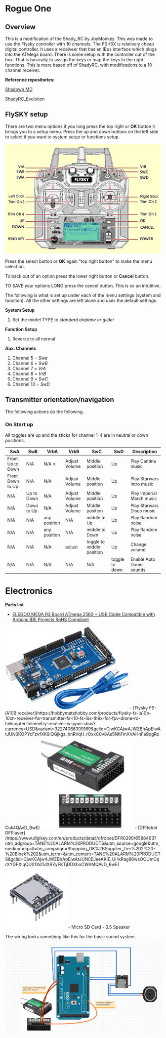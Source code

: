 # Rogue One 

## Overview 
This is a modification of the Shady_RC by JoyMonkey. This was made to use the Flysky controller with 10 channels. The FS-I6X is relatively cheap digital controller. It uses a receiveer that has an IBus interface which plugs into the ATMega board. There is some setup with the controller out of the box. That is basically to assign the keys or map the keys to the right functions. This is more based off of ShadyRC, with modifications to a 10 channel receiver. 

**Reference repositories:** 

[Shadown MD](https://www.printed-droid.com/kb/shadow-md-droid-control-system/)

[ShadyRC_Evelotion](https://github.com/joymonkey/dEvolution/blob/master/sketches/ShadyRC_Evolution/ShadyRC_Evolution.ino)

## FlySKY setup
There are two menu options if you long press the top right or **OK** button it brings you to a setup menu. Press the up and down buttons on the left side to select if you want to system setup or functions setup.

![Flysky FSi6](images/FS-i6X.png)

Press the select button or **OK** again "top right button" to make the menu selection.

To back out of an option press the lower right button or **Cancel** button. 

TO SAVE your options LONG press the cancel button. This is so un intutitive. 

The following is what is set up under each of the menu settings (system and function). All the other settings are left alone and uses the default settings.

**System Setup** 
1. Set the model TYPE to *standard airplane or glider*

**Function Setup**
1. Reverse to all normal

**Aux. Channels**
1. Channel 5 = *Swa*
2. Channel 6 = *SwB*
3. Channel 7 = *VrA*
4. Channel 8 = *VrB*
5. Channel 9 = *SwC*
6. Channel 10 = *SwD*

## Transmitter orientation/navigation

The following actions do the following. 

### On Start up
All toggles are up and the sticks for channel 1-4 are in neutral or down positions.

| SwA | SwB | VrbA | VrbB | SwC | SwD | Description |
| ----|-----|------|------|-----|-----|-------------|
| From Up to Down| N/A   | N/A n | Adjust Volume | Middle position | Up | Play Cantina music|
| From Down to Up| N/A   | N/A  | Adjust Volume | Middle position | Up | Play Starwars Intro music|
| N/A | Up to Down  | N/A | Adjust Volume | Middle position | Up | Play Imperial March music|
| N/A | Down to Up  | N/A | Adjust Volume | Middle position | Up | Play Starwars Disco music|
| N/A | N/A   | any position | N/A | middle to Up | Up | Play Random noise|
| N/A | N/A   | any position | N/A | middle to Down | Up | Play Random noise|
| N/A | N/A   | N/A | adjust | toggle to middle position | Up | Change volume|
| N/A | N/A   | N/A | N/A | N/A | toggle to down | Enable Auto Dome sounds|

# Electronics

**Parts list**
- [ELEGOO MEGA R3 Board ATmega 2560 + USB Cable Compatible with Arduino IDE Projects RoHS Compliant](https://www.amazon.com/ELEGOO-ATmega2560-ATMEGA16U2-Projects-Compliant/dp/B01H4ZLZLQ?source=ps-sl-shoppingads-lpcontext&ref_=fplfs&psc=1&smid=A2WWHQ25ENKVJ1)
<img src="images/elegoo-board.jpg" alt="ATMega 2560" width="400"/>  
- [Flysky FS-iA10B receiver](https://hobbymatehobby.com/products/flysky-fs-ia10b-10ch-receiver-for-transmitter-fs-i10-fs-i6s-th9x-for-fpv-drone-rc-helicopter-telemetry-receiver-w-ppm-sbus?currency=USD&variant=32274066309169&gclid=CjwKCAjw4JWZBhApEiwAtJUN0KOPYcFzvfXK9iQGjkgz_hnRVqH_rOxxC0v8As5NhFmXVAHhFa9pgRoCuk4QAvD_BwE)
<img src="images/flysky-ia10b-receiver.jpg" alt="Flysky-Receiver" width="300"/>  
- [DFRobot DFPlayer](https://www.digikey.com/en/products/detail/dfrobot/DFR0299/6588463?utm_adgroup=TANE%20ALARM%20PRODUCTS&utm_source=google&utm_medium=cpc&utm_campaign=Shopping_DK%2BSupplier_Tier%202%20-%20Block%202&utm_term=&utm_content=TANE%20ALARM%20PRODUCTS&gclid=CjwKCAjw4JWZBhApEiwAtJUN0EJeeAKlE_UHkRag86wsOOUmCqrXYDFXIqQU01XdTdXRZyFKTjDDXhoCWKMQAvD_BwE)
<img src="images/dfplayer.jpg" alt="DFPlayer" width="200"/>  
- Micro SD Card 
- 3.5 Speaker

The wiring looks something like this for the basic sound system. 
![Electonic Diagram](images/WiredDiagram.png)


